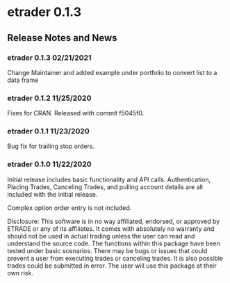 # etrader 0.1.3

## Release Notes and News

### etrader 0.1.3 02/21/2021

Change Maintainer and added example under
portfolio to convert list to a data frame

### etrader 0.1.2 11/25/2020

Fixes for CRAN. Released with commit f5045f0.

### etrader 0.1.1 11/23/2020

Bug fix for trailing stop orders.

### etrader 0.1.0 11/22/2020

Initial release includes basic functionality and API calls. Authentication,
Placing Trades, Canceling Trades, and pulling account details are all included
with the initial release.

Complex option order entry is not included.

Disclosure: 
This software is in no way affiliated, endorsed, or approved by ETRADE or any 
of its affiliates. It comes with absolutely no warranty and should not be used 
in actual trading unless the user can read and understand the source code. The 
functions within this package have been tested under basic scenarios. There may 
be bugs or issues that could prevent a user from executing trades or canceling 
trades. It is also possible trades could be submitted in error. The user will 
use this package at their own risk.
